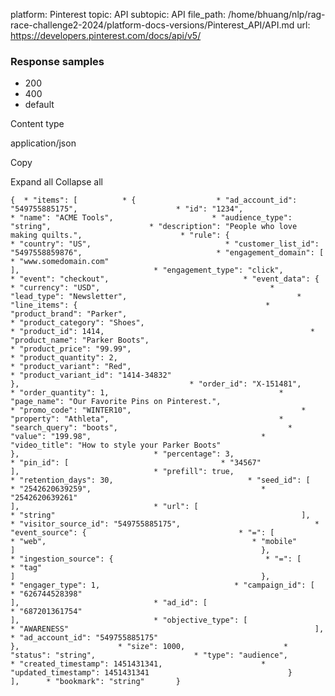 platform: Pinterest
topic: API
subtopic: API
file_path: /home/bhuang/nlp/rag-race-challenge2-2024/platform-docs-versions/Pinterest_API/API.md
url: https://developers.pinterest.com/docs/api/v5/


### Response samples

* 200
* 400
* default

Content type

application/json

Copy

Expand all Collapse all

`{  * "items": [          * {                  * "ad_account_id": "549755885175",                      * "id": "1234",                      * "name": "ACME Tools",                      * "audience_type": "string",                      * "description": "People who love making quilts.",                      * "rule": {                          * "country": "US",                              * "customer_list_id": "5497558859876",                              * "engagement_domain": [                                  * "www.somedomain.com"                                                       ],                              * "engagement_type": "click",                              * "event": "checkout",                              * "event_data": {                                  * "currency": "USD",                                      * "lead_type": "Newsletter",                                      * "line_items": {                                          * "product_brand": "Parker",                                              * "product_category": "Shoes",                                              * "product_id": 1414,                                              * "product_name": "Parker Boots",                                              * "product_price": "99.99",                                              * "product_quantity": 2,                                              * "product_variant": "Red",                                              * "product_variant_id": "1414-34832"                                                                   },                                      * "order_id": "X-151481",                                      * "order_quantity": 1,                                      * "page_name": "Our Favorite Pins on Pinterest.",                                      * "promo_code": "WINTER10",                                      * "property": "Athleta",                                      * "search_query": "boots",                                      * "value": "199.98",                                      * "video_title": "How to style your Parker Boots"                                                       },                              * "percentage": 3,                              * "pin_id": [                                  * "34567"                                                       ],                              * "prefill": true,                              * "retention_days": 30,                              * "seed_id": [                                  * "2542620639259",                                      * "2542620639261"                                                       ],                              * "url": [                                  * "string"                                                       ],                              * "visitor_source_id": "549755885175",                              * "event_source": {                                  * "=": [                                          * "web",                                              * "mobile"                                                                   ]                                                       },                              * "ingestion_source": {                                  * "=": [                                          * "tag"                                                                   ]                                                       },                              * "engager_type": 1,                              * "campaign_id": [                                  * "626744528398"                                                       ],                              * "ad_id": [                                  * "687201361754"                                                       ],                              * "objective_type": [                                  * "AWARENESS"                                                       ],                              * "ad_account_id": "549755885175"                                           },                      * "size": 1000,                      * "status": "string",                      * "type": "audience",                      * "created_timestamp": 1451431341,                      * "updated_timestamp": 1451431341                               }                   ],      * "bookmark": "string"       }`